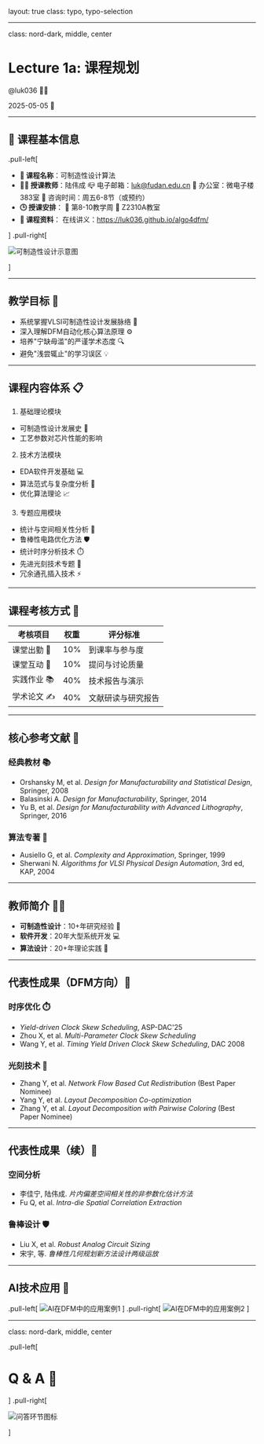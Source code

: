 layout: true
class: typo, typo-selection

---

class: nord-dark, middle, center

# Lecture 1a: 课程规划

@luk036 👨‍💻

2025-05-05 📅

---

## 🏫 课程基本信息

.pull-left[

- **📝 课程名称**：可制造性设计算法
- **👨‍🏫 授课教师**：陆伟成
  📪 电子邮箱：<luk@fudan.edu.cn>
  📍 办公室：微电子楼383室
  📆 咨询时间：周五6-8节（或预约）
- **🕒 授课安排**：
  📆 第8-10教学周
  📍 Z2310A教室
- **📂 课程资料**：
  在线讲义：<https://luk036.github.io/algo4dfm/>

] .pull-right[

![可制造性设计示意图](figs/dfm.svg)

]

---

## 教学目标 🎯

- 系统掌握VLSI可制造性设计发展脉络 🧠
- 深入理解DFM自动化核心算法原理 ⚙️
- 培养"宁缺毋滥"的严谨学术态度 🔍
- 避免"浅尝辄止"的学习误区 💡

---

## 课程内容体系 📋

1. 基础理论模块
  - 可制造性设计发展史 📜
  - 工艺参数对芯片性能的影响

2. 技术方法模块
  - EDA软件开发基础 💻
  - 算法范式与复杂度分析 🧮
  - 优化算法理论 📈

3. 专题应用模块
  - 统计与空间相关性分析 🔬
  - 鲁棒性电路优化方法 🛡️
  - 统计时序分析技术 ⏱️
  - 先进光刻技术专题 🌌
  - 冗余通孔插入技术 ⚡

---

## 课程考核方式 📝

| 考核项目   | 权重 | 评分标准               |
|------------|------|------------------------|
| 课堂出勤 🏫 | 10%  | 到课率与参与度         |
| 课堂互动 💬 | 10%  | 提问与讨论质量         |
| 实践作业 📚 | 40%  | 技术报告与演示         |
| 学术论文 ✍️ | 40%  | 文献研读与研究报告     |

---

## 核心参考文献 📖

### 经典教材 📚
- Orshansky M, et al. *Design for Manufacturability and Statistical Design*, Springer, 2008
- Balasinski A. *Design for Manufacturability*, Springer, 2014
- Yu B, et al. *Design for Manufacturability with Advanced Lithography*, Springer, 2016

### 算法专著 🧠
- Ausiello G, et al. *Complexity and Approximation*, Springer, 1999
- Sherwani N. *Algorithms for VLSI Physical Design Automation*, 3rd ed, KAP, 2004

---

## 教师简介 👨‍🏫

- **可制造性设计**：10+年研究经验 🔬
- **软件开发**：20年大型系统开发 💻
- **算法设计**：20+年理论实践 🧮

---

## 代表性成果（DFM方向）📜

### 时序优化 ⏱️
- *Yield-driven Clock Skew Scheduling*, ASP-DAC'25
- Zhou X, et al. *Multi-Parameter Clock Skew Scheduling*
- Wang Y, et al. *Timing Yield Driven Clock Skew Scheduling*, DAC 2008

### 光刻技术 🌌
- Zhang Y, et al. *Network Flow Based Cut Redistribution* (Best Paper Nominee)
- Yang Y, et al. *Layout Decomposition Co-optimization*
- Zhang Y, et al. *Layout Decomposition with Pairwise Coloring* (Best Paper Nominee)

---

## 代表性成果（续）📜

### 空间分析
- 李佳宁, 陆伟成. *片内偏差空间相关性的非参数化估计方法*
- Fu Q, et al. *Intra-die Spatial Correlation Extraction*

### 鲁棒设计 🛡️
- Liu X, et al. *Robust Analog Circuit Sizing*
- 宋宇, 等. *鲁棒性几何规划新方法设计两级运放*

---

## AI技术应用 🚀

.pull-left[
![AI在DFM中的应用案例1](figs/gamma1.png)
]
.pull-right[
![AI在DFM中的应用案例2](figs/gamma2.png)
]

---

class: nord-dark, middle, center

.pull-left[

# Q & A 🎤

] .pull-right[

![问答环节图标](figs/questions-and-answers.svg)

]
